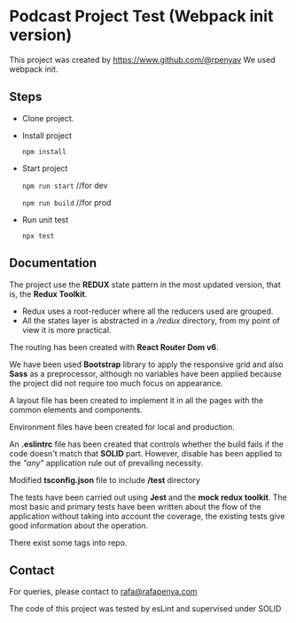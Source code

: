 # Podcast Project Test (Webpack init version)

This project was created by https://www.github.com/@rpenyav
We used webpack init.


## Steps

- Clone project.
- Install project

     ```npm install```

- Start project

     ```npm run start``` //for dev

     ```npm run build```  //for prod


- Run unit test

    ```npx test```


## Documentation

The project use the **REDUX** state pattern in the most updated version, that is, the **Redux Toolkit**.
 
   - Redux uses a root-reducer where all the reducers used are grouped.
   - All the states layer is abstracted in a */redux* directory, from my point of view it is more practical.

The routing has been created with **React Router Dom v6**.

We have been used **Bootstrap** library to apply the responsive grid and also **Sass** as a preprocessor, although no variables have been applied because the project did not require too much focus on appearance.

A layout file has been created to implement it in all the pages with the common elements and components.

Environment files have been created for local and production.

An **.eslintrc** file has been created that controls whether the build fails if the code doesn't match that **SOLID** part. However, disable has been applied to the *"any"* application rule out of prevailing necessity.

Modified **tsconfig.json** file to include **/test** directory

The tests have been carried out using **Jest** and the **mock redux toolkit**.
The most basic and primary tests have been written about the flow of the application without taking into account the coverage, the existing tests give good information about the operation.


There exist some tags into repo.

## Contact

For queries, please contact to rafa@rafapenya.com

The code of this project was tested by esLint and supervised under SOLID